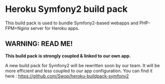 Heroku Symfony2 build pack
========================

This build pack is used to bundle Symfony2-based webapps and PHP-FPM+Nginx server for Heroku apps.

WARNING: READ ME!
-------------
**This build pack is strongly coupled & linked to our own app.**

A new build pack for Symfony2 will be rewritten soon by our team. It will be more efficient and less coupled to our app configuration.
You can find it here : https://github.com/Swop/heroku-buildpack-symfony2